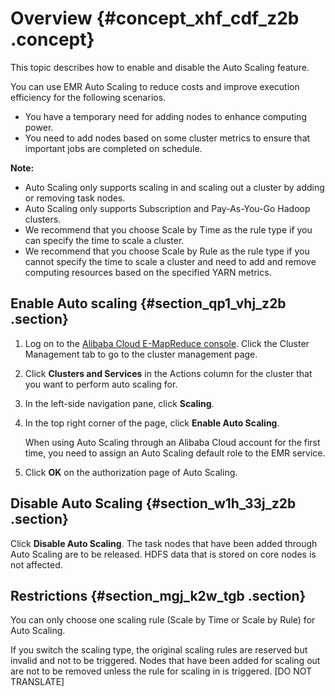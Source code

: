 # Overview {#concept_xhf_cdf_z2b .concept}

This topic describes how to enable and disable the Auto Scaling feature.

You can use EMR Auto Scaling to reduce costs and improve execution efficiency for the following scenarios.

-   You have a temporary need for adding nodes to enhance computing power.
-   You need to add nodes based on some cluster metrics to ensure that important jobs are completed on schedule.

**Note:** 

-   Auto Scaling only supports scaling in and scaling out a cluster by adding or removing task nodes.
-   Auto Scaling only supports Subscription and Pay-As-You-Go Hadoop clusters.
-   We recommend that you choose Scale by Time as the rule type if you can specify the time to scale a cluster.
-   We recommend that you choose Scale by Rule as the rule type if you cannot specify the time to scale a cluster and need to add and remove computing resources based on the specified YARN metrics.

## Enable Auto scaling {#section_qp1_vhj_z2b .section}

1.  Log on to the [Alibaba Cloud E-MapReduce console](https://emr.console.aliyun.com/). Click the Cluster Management tab to go to the cluster management page.
2.  Click **Clusters and Services** in the Actions column for the cluster that you want to perform auto scaling for.
3.  In the left-side navigation pane, click **Scaling**.
4.  In the top right corner of the page, click **Enable Auto Scaling**.

    When using Auto Scaling through an Alibaba Cloud account for the first time, you need to assign an Auto Scaling default role to the EMR service.

5.  Click **OK** on the authorization page of Auto Scaling.

## Disable Auto Scaling {#section_w1h_33j_z2b .section}

Click **Disable Auto Scaling**. The task nodes that have been added through Auto Scaling are to be released. HDFS data that is stored on core nodes is not affected.

## Restrictions {#section_mgj_k2w_tgb .section}

You can only choose one scaling rule \(Scale by Time or Scale by Rule\) for Auto Scaling.

If you switch the scaling type, the original scaling rules are reserved but invalid and not to be triggered. Nodes that have been added for scaling out are not to be removed unless the rule for scaling in is triggered. \[DO NOT TRANSLATE\]

